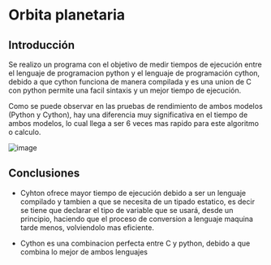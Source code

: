 # Orbita planetaria
## Introducción

Se realizo un programa con el objetivo de medir tiempos de ejecución entre el lenguaje de programacion python y el lenguaje de programación cython, debido a que cython funciona de manera compilada y es una union de C con python permite una facil sintaxis y un mejor tiempo de ejecución.

Como se puede observar en las pruebas de rendimiento de ambos modelos (Python y Cython), hay una diferencia muy significativa en el tiempo de ambos modelos, lo cual llega a ser 6 veces mas rapido para este algoritmo o calculo.

![image](https://user-images.githubusercontent.com/68920399/200906285-60b1fc39-f483-40c2-b2fb-cf73b5a92268.png)



## Conclusiones

* Cyhton ofrece mayor tiempo de ejecución debido a ser un lenguaje compilado y tambien a que se necesita de un tipado estatico, es decir se tiene que declarar el tipo de variable que se usará, desde un principio, haciendo que el proceso de conversion a lenguaje maquina tarde menos, volviendolo mas eficiente.

* Cython es una combinacion perfecta entre C y python, debido a que combina lo mejor de ambos lenguajes
